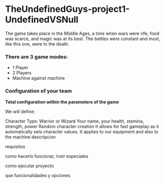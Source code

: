 # TheUndefinedGuys-project1-UndefinedVSNull


  

The game takes place in the Middle Ages, a time when wars were rife, food was scarce, and magic was at its best. The battles were constant and most, like this one, were to the death.


### There are 3 game modes:
- 1 Player
- 2 Players
- Machine against machine


### Configuration of your team

__Total configuration within the parameters of the game__

We will define:

Character Type: Warrior or Wizard
Your name, your health, stamina, strength, power
Random character creation
It allows for fast gameplay as it automatically sets character values. It applies to our equipment and also to the machine
descripcion

requisitos

como hacerlo funcionar, instr especiales

como ejecutar proyecto 

que funcionalidades y opciones


